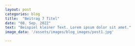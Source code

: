 ```yaml
---
layout: post
categories: blog
title:  "Beitrag 7 Titel"
date: "08. Sep. 2022"
text: "Beispiel kleiner Text. Lorem ipsum dolor sit amet."
image_data: '/assets/images/blog_images/post1.jpg'

---
```

